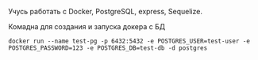 Учусь работать с Docker, PostgreSQL, express, Sequelize.

Комадна для создания и запуска докера с БД

```docker run --name test-pg -p 6432:5432 -e POSTGRES_USER=test-user -e POSTGRES_PASSWORD=123 -e POSTGRES_DB=test-db -d postgres```